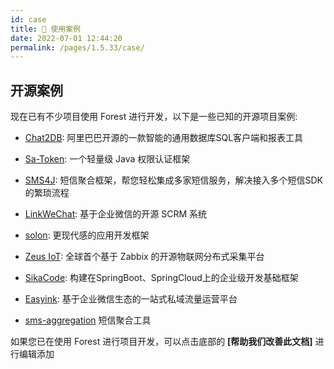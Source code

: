 ```yaml
---
id: case
title: 🌰 使用案例
date: 2022-07-01 12:44:20
permalink: /pages/1.5.33/case/
---
```


## 开源案例

现在已有不少项目使用 Forest 进行开发，以下是一些已知的开源项目案例:

- [Chat2DB](https://chat2db.ai/): 阿里巴巴开源的一款智能的通用数据库SQL客户端和报表工具

- [Sa-Token](https://sa-token.cc/): 一个轻量级 Java 权限认证框架

- [SMS4J](https://wind.kim/): 短信聚合框架，帮您轻松集成多家短信服务，解决接入多个短信SDK的繁琐流程

- [LinkWeChat](https://gitee.com/LinkWeChat/link-wechat): 基于企业微信的开源 SCRM 系统

- [solon](https://gitee.com/noear/solon): 更现代感的应用开发框架

- [Zeus IoT](https://github.com/zmops/zeus-iot): 全球首个基于 Zabbix 的开源物联网分布式采集平台

- [SikaCode](https://github.com/sika-code-cloud/sika-code): 构建在SpringBoot、SpringCloud上的企业级开发基础框架
  
- [Easyink](https://github.com/lianluoyi/easyink_System): 基于企业微信生态的一站式私域流量运营平台

- [sms-aggregation](https://gitee.com/the-wind-is-like-a-song/sms_aggregation) 短信聚合工具


如果您已在使用 Forest 进行项目开发，可以点击底部的 <b>\[帮助我们改善此文档\]</b> 进行编辑添加
